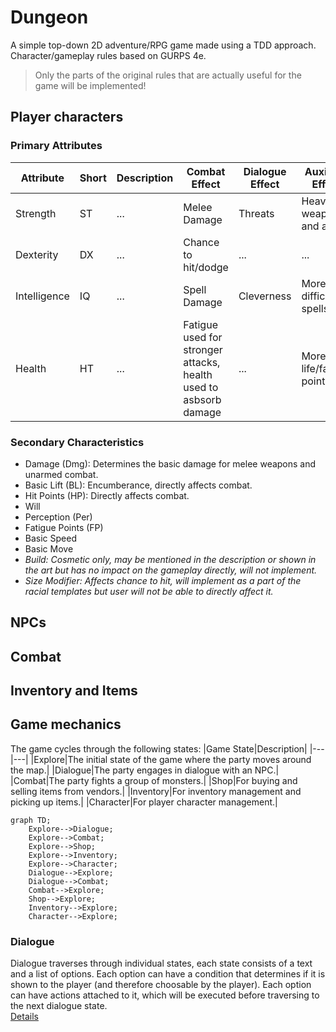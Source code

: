 # Dungeon
A simple top-down 2D adventure/RPG game made using a TDD approach.
Character/gameplay rules based on GURPS 4e.

> Only the parts of the original rules that are actually useful for the game will be implemented!

## Player characters

### Primary Attributes

|Attribute|Short|Description|Combat Effect|Dialogue Effect|Auxiliary Effect|
|---|---|---|---|---|---|
|Strength|ST|...|Melee Damage|Threats|Heavier weapons and armor|
|Dexterity|DX|...|Chance to hit/dodge|...|...|
|Intelligence|IQ|...|Spell Damage|Cleverness|More difficult spells|
|Health|HT|...|Fatigue used for stronger attacks, health used to asbsorb damage|...|More life/fatigue points|

### Secondary Characteristics

- Damage (Dmg): Determines the basic damage for melee weapons and unarmed combat. 
- Basic Lift (BL): Encumberance, directly affects combat.
- Hit Points (HP): Directly affects combat.
- Will
- Perception (Per)
- Fatigue Points (FP)
- Basic Speed
- Basic Move
- *Build: Cosmetic only, may be mentioned in the description or shown in the art but has no impact on the gameplay directly, will not implement.*
- *Size Modifier: Affects chance to hit, will implement as a part of the racial templates but user will not be able to directly affect it.*

## NPCs

## Combat

## Inventory and Items

## Game mechanics

The game cycles through the following states:
|Game State|Description|
|---|---|
|Explore|The initial state of the game where the party moves around the map.|
|Dialogue|The party engages in dialogue with an NPC.|
|Combat|The party fights a group of monsters.|
|Shop|For buying and selling items from vendors.|
|Inventory|For inventory management and picking up items.|
|Character|For player character management.|

```mermaid
graph TD;
    Explore-->Dialogue;
    Explore-->Combat;
    Explore-->Shop;
    Explore-->Inventory;
    Explore-->Character;
    Dialogue-->Explore;
    Dialogue-->Combat;
    Combat-->Explore;
    Shop-->Explore;
    Inventory-->Explore;
    Character-->Explore;
```

### Dialogue

Dialogue traverses through individual states, each state consists of a text and a list of options.
Each option can have a condition that determines if it is shown to the player (and therefore choosable by the player).
Each option can have actions attached to it, which will be executed before traversing to the next dialogue state.  
[Details](dialogue.md)
